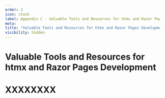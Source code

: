 ```yaml
---
order: 2
icon: stack
label: Appendix C - Valuable Tools and Resources for htmx and Razor Pages Development
meta:
title: "Valuable Tools and Resources for htmx and Razor Pages Development"
visibility: hidden
---
```

# Valuable Tools and Resources for htmx and Razor Pages Development



# XXXXXXXX

